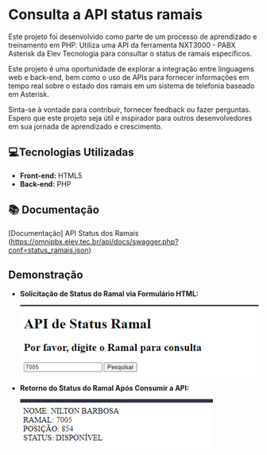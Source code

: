 # Consulta a API status ramais

Este projeto foi desenvolvido como parte de um processo de aprendizado e treinamento em PHP. Utiliza uma API da ferramenta NXT3000 - PABX Asterisk da Elev Tecnologia para consultar o status de ramais específicos.

Este projeto é uma oportunidade de explorar a integração entre linguagens web e back-end, bem como o uso de APIs para fornecer informações em tempo real sobre o estado dos ramais em um sistema de telefonia baseado em Asterisk.

Sinta-se à vontade para contribuir, fornecer feedback ou fazer perguntas. Espero que este projeto seja útil e inspirador para outros desenvolvedores em sua jornada de aprendizado e crescimento.

## 💻Tecnologias Utilizadas

- **Front-end:** HTML5
- **Back-end:** PHP

## 📚 Documentação

[Documentação] API Status dos Ramais (https://omnipbx.elev.tec.br/api/docs/swagger.php?conf=status_ramais.json)



## Demonstração

- **Solicitação de Status do Ramal via Formulário HTML:**

  ![Formulário de solicitação de status do ramal](https://github.com/mynameisnilton/API_STATUS_RAMAIS/blob/main/Api_status_ramal.png)

- **Retorno do Status do Ramal Após Consumir a API:**

  ![Retorno do status do ramal](https://github.com/mynameisnilton/API_STATUS_RAMAIS/blob/main/api_status_ramal2.png)




